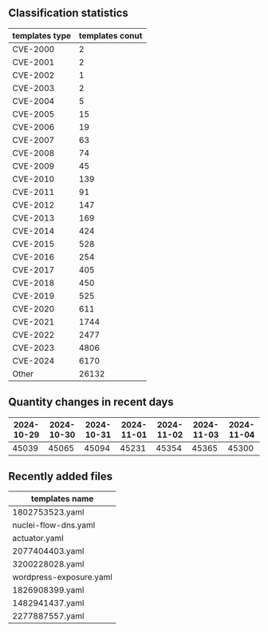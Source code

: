 ## Classification statistics
| templates type | templates conut | 
| --- | --- |
| CVE-2000 | 2 |
| CVE-2001 | 2 |
| CVE-2002 | 1 |
| CVE-2003 | 2 |
| CVE-2004 | 5 |
| CVE-2005 | 15 |
| CVE-2006 | 19 |
| CVE-2007 | 63 |
| CVE-2008 | 74 |
| CVE-2009 | 45 |
| CVE-2010 | 139 |
| CVE-2011 | 91 |
| CVE-2012 | 147 |
| CVE-2013 | 169 |
| CVE-2014 | 424 |
| CVE-2015 | 528 |
| CVE-2016 | 254 |
| CVE-2017 | 405 |
| CVE-2018 | 450 |
| CVE-2019 | 525 |
| CVE-2020 | 611 |
| CVE-2021 | 1744 |
| CVE-2022 | 2477 |
| CVE-2023 | 4806 |
| CVE-2024 | 6170 |
| Other | 26132 |
## Quantity changes in recent days
|2024-10-29 | 2024-10-30 | 2024-10-31 | 2024-11-01 | 2024-11-02 | 2024-11-03 | 2024-11-04|
|--- | ------ | ------ | ------ | ------ | ------ | ---|
|45039 | 45065 | 45094 | 45231 | 45354 | 45365 | 45300|
## Recently added files
| templates name | 
| --- |
| 1802753523.yaml |
| nuclei-flow-dns.yaml |
| actuator.yaml |
| 2077404403.yaml |
| 3200228028.yaml |
| wordpress-exposure.yaml |
| 1826908399.yaml |
| 1482941437.yaml |
| 2277887557.yaml |
